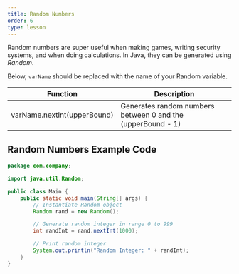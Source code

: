 ```yaml
---
title: Random Numbers
order: 6
type: lesson
---
```


Random numbers are super useful when making games, writing security systems, and when doing calculations. In Java, they can be generated using _Random_.

Below, `varName` should be replaced with the name of your Random variable.

| Function                    | Description                                                 |
| --------------------------- | ----------------------------------------------------------- |
| varName.nextInt(upperBound) | Generates random numbers between 0 and the (upperBound - 1) |

## Random Numbers Example Code

```java
package com.company;

import java.util.Random;

public class Main {
    public static void main(String[] args) {
        // Instantiate Random object
        Random rand = new Random();

        // Generate random integer in range 0 to 999
        int randInt = rand.nextInt(1000);

        // Print random integer
        System.out.println("Random Integer: " + randInt);
    }
}
```
